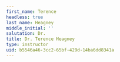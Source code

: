 ```yaml
---
first_name: Terence
headless: true
last_name: Heagney
middle_initial: ''
salutation: Dr.
title: Dr. Terence Heagney
type: instructor
uid: b5546a46-3cc2-65bf-429d-14ba6dd8341a
---
```

